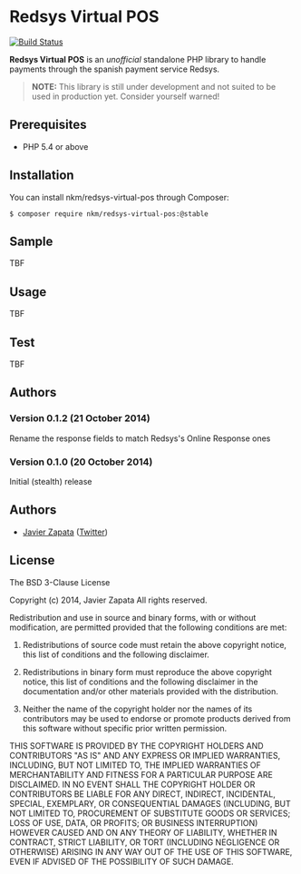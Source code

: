 Redsys Virtual POS
==================

[![Build Status](https://travis-ci.org/nkm/redsys-virtual-pos.png?branch=master)](https://travis-ci.org/nkm/redsys-virtual-pos)

**Redsys Virtual POS** is an *unofficial* standalone PHP library to handle payments through the spanish payment service Redsys.

> **NOTE:** This library is still under development and not suited to be used in production yet. Consider yourself warned!

Prerequisites
-------------

- PHP 5.4 or above

Installation
------------

You can install nkm/redsys-virtual-pos through Composer:

```shell
$ composer require nkm/redsys-virtual-pos:@stable
```

Sample
------

TBF

Usage
-----

TBF

Test
-----

TBF

Authors
-------

### Version 0.1.2 (21 October 2014)

Rename the response fields to match Redsys's Online Response ones

### Version 0.1.0 (20 October 2014)

Initial (stealth) release


Authors
-------

- [Javier Zapata](http://javi.io) ([Twitter](https://twitter.com/jzf82))

License
-------

The BSD 3-Clause License

Copyright (c) 2014, Javier Zapata
All rights reserved.

Redistribution and use in source and binary forms, with or without modification, are permitted provided that the following conditions are met:

1. Redistributions of source code must retain the above copyright notice, this list of conditions and the following disclaimer.

2. Redistributions in binary form must reproduce the above copyright notice, this list of conditions and the following disclaimer in the documentation and/or other materials provided with the distribution.

3. Neither the name of the copyright holder nor the names of its contributors may be used to endorse or promote products derived from this software without specific prior written permission.

THIS SOFTWARE IS PROVIDED BY THE COPYRIGHT HOLDERS AND CONTRIBUTORS "AS IS" AND ANY EXPRESS OR IMPLIED WARRANTIES, INCLUDING, BUT NOT LIMITED TO, THE IMPLIED WARRANTIES OF MERCHANTABILITY AND FITNESS FOR A PARTICULAR PURPOSE ARE DISCLAIMED. IN NO EVENT SHALL THE COPYRIGHT HOLDER OR CONTRIBUTORS BE LIABLE FOR ANY DIRECT, INDIRECT, INCIDENTAL, SPECIAL, EXEMPLARY, OR CONSEQUENTIAL DAMAGES (INCLUDING, BUT NOT LIMITED TO, PROCUREMENT OF SUBSTITUTE GOODS OR SERVICES; LOSS OF USE, DATA, OR PROFITS; OR BUSINESS INTERRUPTION) HOWEVER CAUSED AND ON ANY THEORY OF LIABILITY, WHETHER IN CONTRACT, STRICT LIABILITY, OR TORT (INCLUDING NEGLIGENCE OR OTHERWISE) ARISING IN ANY WAY OUT OF THE USE OF THIS SOFTWARE, EVEN IF ADVISED OF THE POSSIBILITY OF SUCH DAMAGE.

